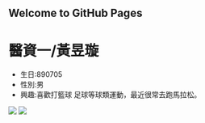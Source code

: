 ## Welcome to GitHub Pages
<h1>醫資一/黃昱璇</h1>
<ul>
  <li>生日:890705</li>
  <li>性別:男</li>
  <li>興趣:喜歡打籃球 足球等球類運動，最近很常去跑馬拉松。</li>
  </ul>
 
 <img src ="http://getwallpapers.com/wallpaper/full/2/6/3/606484.jpg"> 
   
 <img src="https://kukuru.tw/wp-content/uploads/2018/06/Brazil.jpg">
  
